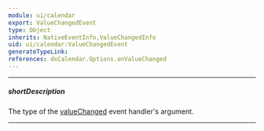 ```yaml
---
module: ui/calendar
export: ValueChangedEvent
type: Object
inherits: NativeEventInfo,ValueChangedInfo
uid: ui/calendar:ValueChangedEvent
generateTypeLink: 
references: dxCalendar.Options.onValueChanged
---
```

---
##### shortDescription
The type of the [valueChanged]({basewidgetpath}/Events/#valueChanged) event handler's argument.

---
<!-- Description goes here -->
